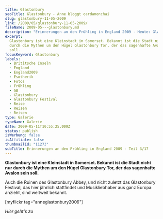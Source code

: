 ```yaml
---
title: Glastonbury
seoTitle: Glastonbury - Anne bloggt cardamonchai
slug: glastonbury-11-05-2009
link: /2009/05/glastonbury-11-05-2009/
fileName: 2009-05---glastonbury.md
description: "Erinnerungen an den Frühling in England 2009 - Heute: Glastonbury"
excerpt:
  Glastonbury ist eine Kleinstadt in Somerset. Bekannt ist die Stadt nicht nur
  durch die Mythen um den Hügel Glastonbury Tor, der das sagenhafte Avalon sein
  soll.
focusKeyword: Glastonbury
labels:
  - Brititsche Inseln
  - England
  - England2009
  - Esotherik
  - Fotos
  - Frühling
  - GB
  - Glastonbury
  - Glastonbury Festival
  - Reise
  - Reisen
  - Reisen
type: Galerie
typeName: Galerie
date: 2009-05-11T10:55:25.000Z
status: publish
isWerbung: false
isAffiliate: false
thumbnailId: "11273"
subTitle: Erinnerungen an den Frühling in England 2009 - Teil 3/17
---
```


<strong> [](/2009/05/sissinghurst-castle/) Glastonbury ist eine Kleinstadt in
Somerset. Bekannt ist die Stadt nicht nur durch die Mythen um den Hügel
Glastonbury Tor, der das sagenhafte Avalon sein soll.</strong>

Auch die Ruinen des Glastonbury Abbey, und nicht zuletzt das Glastonbury
Festival, das hier jährlich stattfindet und Musikliebhaber aus ganz Europa
anzieht, sind weltweit bekannt.

[myflickr tag="anneglastonbury2009"]

<em>Hier geht's zu [](/2009/05/stonehenge-11-05-2009/)
